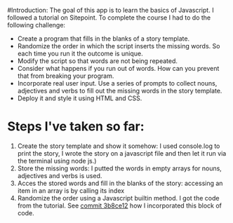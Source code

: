 #Introduction:
The goal of this app is to learn the basics of Javascript. I followed a tutorial on Sitepoint. 
To complete the course I had to do the following challenge:
  * Create a program that fills in the blanks of a story template. 
  * Randomize the order in which the script inserts the missing words. So each time you run it the outcome is unique. 
  * Modify the script so that words are not being repeated. 
  * Consider what happens if you run out of words. How can you prevent that from breaking your program.
  * Incorporate real user input. Use a series of prompts to collect nouns, adjectives and verbs to fill out the missing words in the story template. 
  * Deploy it and style it using HTML and CSS.
  
# Steps I've taken so far:
  1. Create the story template and show it somehow: I used console.log to print the story, I wrote the story on a javascript file and then let it run via the terminal using node js.)
  2. Store the missing words: I putted the words in empty arrays for nouns, adjectives and verbs is used.
  3. Acces the stored words and fill in the blanks of the story: accessing an item in an array is by calling its index
  4. Randomize the order using a Javascript builtin method. I got the code from the tutorial. 
  See [commit 3b8ce12](https://github.com/FionaSelanno/BlankStory/commit/3b8ce12bbd11a731e22022c32a811a2483035902) how I incorporated this block of code.
